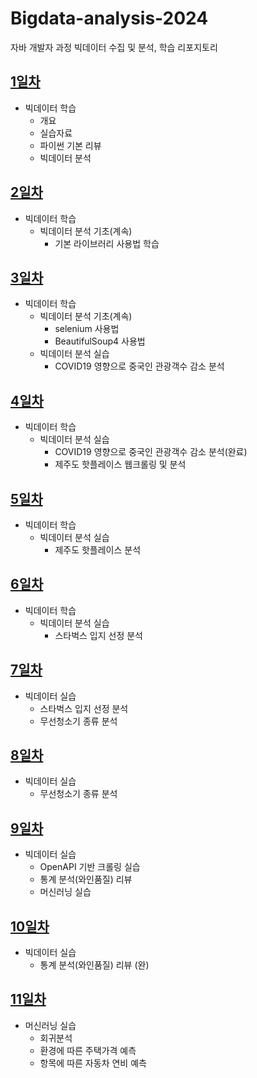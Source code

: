 # Bigdata-analysis-2024

자바 개발자 과정 빅데이터 수집 및 분석, 학습 리포지토리

## [1일차](https://github.com/devuoon/bigdata-analysis-2024/blob/main/DAY01.md)

- 빅데이터 학습
  - 개요
  - 실습자료
  - 파이썬 기본 리뷰
  - 빅데이터 분석

## [2일차](https://github.com/devuoon/bigdata-analysis-2024/blob/main/DAY02.md)

- 빅데이터 학습
  - 빅데이터 분석 기초(계속)
    - 기본 라이브러리 사용법 학습

## [3일차](https://github.com/devuoon/bigdata-analysis-2024/blob/main/DAY03.md)

- 빅데이터 학습
  - 빅데이터 분석 기초(계속)
    - selenium 사용법
    - BeautifulSoup4 사용법
  - 빅데이터 분석 실습
    - COVID19 영향으로 중국인 관광객수 감소 분석

## [4일차](https://github.com/devuoon/bigdata-analysis-2024/blob/main/DAY04.md)

- 빅데이터 학습
  - 빅데이터 분석 실습
    - COVID19 영향으로 중국인 관광객수 감소 분석(완료)
    - 제주도 핫플레이스 웹크롤링 및 분석

## [5일차](https://github.com/devuoon/bigdata-analysis-2024/blob/main/DAY05.md)

- 빅데이터 학습
  - 빅데이터 분석 실습
    - 제주도 핫플레이스 분석

## [6일차](https://github.com/devuoon/bigdata-analysis-2024/blob/main/DAY06.md)

- 빅데이터 학습
  - 빅데이터 분석 실습
    - 스타벅스 입지 선정 분석

## [7일차](https://github.com/devuoon/bigdata-analysis-2024/blob/main/DAY07.md)

- 빅데이터 실습
  - 스타벅스 입지 선정 분석
  - 무선청소기 종류 분석

## [8일차](https://github.com/devuoon/bigdata-analysis-2024/blob/main/DAY07.md)

- 빅데이터 실습
  - 무선청소기 종류 분석

## [9일차](https://github.com/devuoon/bigdata-analysis-2024/blob/main/DAY09.md)

- 빅데이터 실습
  - OpenAPI 기반 크롤링 실습
  - 통계 분석(와인품질) 리뷰
  - 머신러닝 실습

## [10일차](https://github.com/devuoon/bigdata-analysis-2024/blob/main/DAY10.md)

- 빅데이터 실습
  - 통계 분석(와인품질) 리뷰 (완)

## [11일차](https://github.com/devuoon/bigdata-analysis-2024/blob/main/DAY11.md)

- 머신러닝 실습
  - 회귀분석
  - 환경에 따른 주택가격 예측
  - 항목에 따른 자동차 연비 예측
